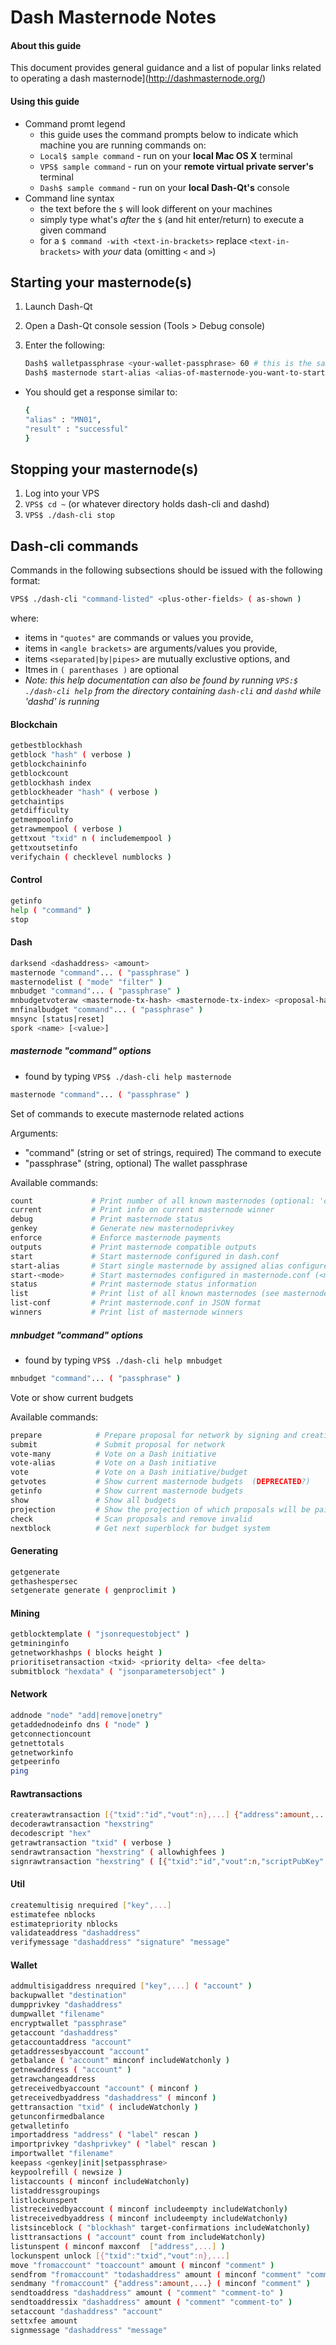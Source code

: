# Dash Masternode Notes

#### About this guide
This document provides general guidance and a list of popular links related to operating a dash masternode](http://dashmasternode.org/)

#### Using this guide
* Command promt legend
  * this guide uses the command prompts below to indicate which machine you are running commands on:
  * `Local$ sample command` - run on your __local Mac OS X__ terminal
  * `VPS$ sample command` - run on your __remote virtual private server's__ terminal
  * `Dash$ sample command` - run on your __local Dash-Qt's__ console
* Command line syntax
  * the text before the `$` will look different on your machines
  * simply type what's *after* the `$` (and hit enter/return) to execute a given command
  * for a `$ command -with <text-in-brackets>` replace `<text-in-brackets>` with *your* data (omitting `<` and `>`)

## Starting your masternode(s)
1. Launch Dash-Qt
2. Open a Dash-Qt console session (Tools > Debug console)
3. Enter the following:

    ```sh
    Dash$ walletpassphrase <your-wallet-passphrase> 60 # this is the same password you created to encrypt your wallet
    Dash$ masternode start-alias <alias-of-masternode-you-want-to-start>
    ```
  * You should get a response similar to:

    ```sh
    {
    "alias" : "MN01",
    "result" : "successful"
    }
    ```

## Stopping your masternode(s)
1. Log into your VPS
2. `VPS$ cd ~` (or whatever directory holds dash-cli and dashd)
3. `VPS$ ./dash-cli stop`


## Dash-cli commands
Commands in the following subsections should be issued with the following format:
```sh
VPS$ ./dash-cli "command-listed" <plus-other-fields> ( as-shown )
```
where:
* items in `"quotes"` are commands or values you provide,
* items in `<angle brackets>` are arguments/values you provide,
* items `<separated|by|pipes>` are mutually exclustive options, and
* Itmes in `( parenthases )` are optional
* *Note: this help documentation can also be found by running `VPS:$ ./dash-cli help` from the directory containing `dash-cli` and `dashd` while 'dashd' is running*

#### Blockchain
```sh
getbestblockhash
getblock "hash" ( verbose )
getblockchaininfo
getblockcount
getblockhash index
getblockheader "hash" ( verbose )
getchaintips
getdifficulty
getmempoolinfo
getrawmempool ( verbose )
gettxout "txid" n ( includemempool )
gettxoutsetinfo
verifychain ( checklevel numblocks )
```

#### Control
```sh
getinfo
help ( "command" )
stop
```

#### Dash
```sh
darksend <dashaddress> <amount>
masternode "command"... ( "passphrase" )
masternodelist ( "mode" "filter" )
mnbudget "command"... ( "passphrase" )
mnbudgetvoteraw <masternode-tx-hash> <masternode-tx-index> <proposal-hash> <yes|no> <time> <vote-sig>
mnfinalbudget "command"... ( "passphrase" )
mnsync [status|reset]
spork <name> [<value>]
```

##### masternode "command" options
* found by typing `VPS$ ./dash-cli help masternode`

```sh
masternode "command"... ( "passphrase" )
```

Set of commands to execute masternode related actions

Arguments:
* "command"        (string or set of strings, required) The command to execute
* "passphrase"     (string, optional) The wallet passphrase

Available commands:
```sh
count             # Print number of all known masternodes (optional: 'ds', 'enabled', 'all', 'qualify')
current           # Print info on current masternode winner
debug             # Print masternode status
genkey            # Generate new masternodeprivkey
enforce           # Enforce masternode payments
outputs           # Print masternode compatible outputs
start             # Start masternode configured in dash.conf
start-alias       # Start single masternode by assigned alias configured in masternode.conf
start-<mode>      # Start masternodes configured in masternode.conf (<mode>: 'all', 'missing', 'disabled')
status            # Print masternode status information
list              # Print list of all known masternodes (see masternodelist for more info)
list-conf         # Print masternode.conf in JSON format
winners           # Print list of masternode winners
```

##### mnbudget "command" options
* found by typing `VPS$ ./dash-cli help mnbudget`
```sh
mnbudget "command"... ( "passphrase" )
```

Vote or show current budgets

Available commands:
```sh
prepare            # Prepare proposal for network by signing and creating tx
submit             # Submit proposal for network
vote-many          # Vote on a Dash initiative
vote-alias         # Vote on a Dash initiative
vote               # Vote on a Dash initiative/budget
getvotes           # Show current masternode budgets  (DEPRECATED?)
getinfo            # Show current masternode budgets
show               # Show all budgets
projection         # Show the projection of which proposals will be paid the next cycle
check              # Scan proposals and remove invalid
nextblock          # Get next superblock for budget system
```

#### Generating
```sh
getgenerate
gethashespersec
setgenerate generate ( genproclimit )
```

#### Mining
```sh
getblocktemplate ( "jsonrequestobject" )
getmininginfo
getnetworkhashps ( blocks height )
prioritisetransaction <txid> <priority delta> <fee delta>
submitblock "hexdata" ( "jsonparametersobject" )
```

#### Network
```sh
addnode "node" "add|remove|onetry"
getaddednodeinfo dns ( "node" )
getconnectioncount
getnettotals
getnetworkinfo
getpeerinfo
ping
```

#### Rawtransactions
```sh
createrawtransaction [{"txid":"id","vout":n},...] {"address":amount,...}
decoderawtransaction "hexstring"
decodescript "hex"
getrawtransaction "txid" ( verbose )
sendrawtransaction "hexstring" ( allowhighfees )
signrawtransaction "hexstring" ( [{"txid":"id","vout":n,"scriptPubKey":"hex","redeemScript":"hex"},...] ["privatekey1",...] sighashtype )
```

#### Util
```sh
createmultisig nrequired ["key",...]
estimatefee nblocks
estimatepriority nblocks
validateaddress "dashaddress"
verifymessage "dashaddress" "signature" "message"
```

#### Wallet
```sh
addmultisigaddress nrequired ["key",...] ( "account" )
backupwallet "destination"
dumpprivkey "dashaddress"
dumpwallet "filename"
encryptwallet "passphrase"
getaccount "dashaddress"
getaccountaddress "account"
getaddressesbyaccount "account"
getbalance ( "account" minconf includeWatchonly )
getnewaddress ( "account" )
getrawchangeaddress
getreceivedbyaccount "account" ( minconf )
getreceivedbyaddress "dashaddress" ( minconf )
gettransaction "txid" ( includeWatchonly )
getunconfirmedbalance
getwalletinfo
importaddress "address" ( "label" rescan )
importprivkey "dashprivkey" ( "label" rescan )
importwallet "filename"
keepass <genkey|init|setpassphrase>
keypoolrefill ( newsize )
listaccounts ( minconf includeWatchonly)
listaddressgroupings
listlockunspent
listreceivedbyaccount ( minconf includeempty includeWatchonly)
listreceivedbyaddress ( minconf includeempty includeWatchonly)
listsinceblock ( "blockhash" target-confirmations includeWatchonly)
listtransactions ( "account" count from includeWatchonly)
listunspent ( minconf maxconf  ["address",...] )
lockunspent unlock [{"txid":"txid","vout":n},...]
move "fromaccount" "toaccount" amount ( minconf "comment" )
sendfrom "fromaccount" "todashaddress" amount ( minconf "comment" "comment-to" )
sendmany "fromaccount" {"address":amount,...} ( minconf "comment" )
sendtoaddress "dashaddress" amount ( "comment" "comment-to" )
sendtoaddressix "dashaddress" amount ( "comment" "comment-to" )
setaccount "dashaddress" "account"
settxfee amount
signmessage "dashaddress" "message"
```
